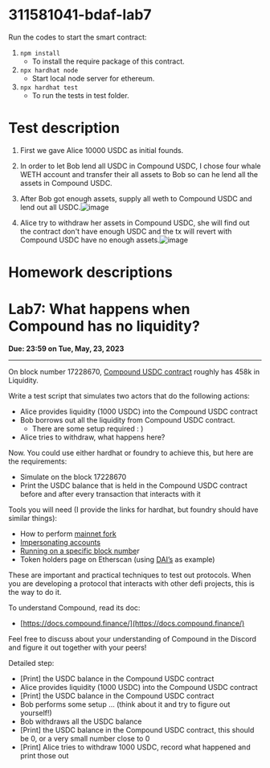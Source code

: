 # 311581041-bdaf-lab7
Run the codes to start the smart contract:

1. `npm install`
   - To install the require package of this contract.
2. `npx hardhat node`
   - Start local node server for ethereum.
3. `npx hardhat test`
   - To run the tests in test folder.

# Test description
1. First we gave Alice 10000 USDC as initial founds.
2. In order to let Bob lend all USDC in Compound USDC, I chose four whale WETH account and transfer their all assets to Bob so can he lend all the  assets in Compound USDC.
3. After Bob got enough assets, supply all weth to Compound USDC and lend out all USDC.![image](https://github.com/sheway/311581041-bdaf-lab7/assets/67420772/324dabb9-49ed-4f3b-bbfd-f4ac7d08450b)

4. Alice try to withdraw her assets in Compound USDC, she will find out the contract don't have enough USDC and the tx will revert with Compound USDC have no enough assets.![image](https://github.com/sheway/311581041-bdaf-lab7/assets/67420772/f43412b9-fa8c-4322-8fca-e552a337b2dd)



# Homework descriptions
# Lab7: What happens when Compound has no liquidity?

**Due: 23:59 on Tue, May, 23, 2023** 

---

On block number 17228670, [Compound USDC contract](https://etherscan.io/address/0xc3d688B66703497DAA19211EEdff47f25384cdc3#readProxyContract) roughly has 458k in Liquidity.

Write a test script that simulates two actors that do the following actions:

- Alice provides liquidity (1000 USDC) into the Compound USDC contract
- Bob borrows out all the liquidity from Compound USDC contract.
    - There are some setup required : )
- Alice tries to withdraw, what happens here?

Now. You could use either hardhat or foundry to achieve this, but here are the requirements:

- Simulate on the block 17228670
- Print the USDC balance that is held in the Compound USDC contract before and after every transaction that interacts with it

Tools you will need (I provide the links for hardhat, but foundry should have similar things):

- How to perform [mainnet fork](https://hardhat.org/hardhat-network/docs/guides/forking-other-networks)
- [Impersonating accounts](https://hardhat.org/hardhat-network/docs/guides/forking-other-networks#impersonating-accounts)
- [Running on a specific block numbe](https://hardhat.org/hardhat-network/docs/guides/forking-other-networks#pinning-a-block)r
- Token holders page on Etherscan (using [DAI’s](https://etherscan.io/token/0x6b175474e89094c44da98b954eedeac495271d0f#balances) as example)

These are important and practical techniques to test out protocols. When you are developing a protocol that interacts with other defi projects, this is the way to do it. 

To understand Compound, read its doc:

- [https://docs.compound.finance/](https://docs.compound.finance/)

Feel free to discuss about your understanding of Compound in the Discord and figure it out together with your peers!

Detailed step:

- [Print] the USDC balance in the Compound USDC contract
- Alice provides liquidity (1000 USDC) into the Compound USDC contract
- [Print] the USDC balance in the Compound USDC contract
- Bob performs some setup … (think about it and try to figure out yourself!)
- Bob withdraws all the USDC balance
- [Print] the USDC balance in the Compound USDC contract, this should be 0, or a very small number close to 0
- [Print] Alice tries to withdraw 1000 USDC, record what happened and print those out
